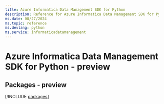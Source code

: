 ```yaml
---
title: Azure Informatica Data Management SDK for Python
description: Reference for Azure Informatica Data Management SDK for Python
ms.date: 08/27/2024
ms.topic: reference
ms.devlang: python
ms.service: informaticadatamanagement
---
```

# Azure Informatica Data Management SDK for Python - preview
## Packages - preview
[!INCLUDE [packages](informatica-data-management-index.md)]
